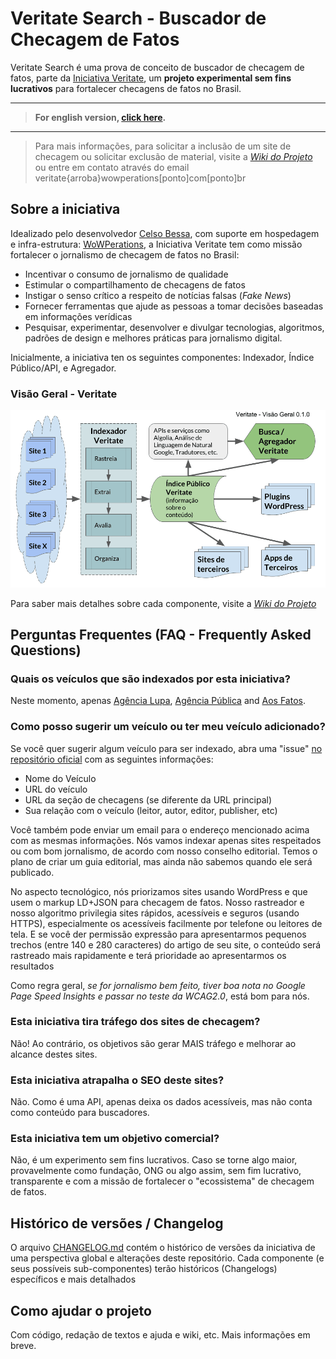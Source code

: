 # Veritate Search - Buscador de Checagem de Fatos

Veritate Search é uma prova de conceito de buscador de checagem de fatos, parte da [Iniciativa Veritate](https://github.com/celsobessa/veritate/), um **projeto experimental sem fins lucrativos** para fortalecer checagens de fatos no Brasil.

<hr>

> **For english version, [click here](README-EN.md).**

<hr>

> Para mais informações, para solicitar a inclusão de um site de checagem ou solicitar exclusão de material, visite a *[Wiki do Projeto](https://github.com/celsobessa/veritate/wiki)* ou entre em contato através do email veritate{arroba}wowperations[ponto]com[ponto]br

## Sobre a iniciativa


Idealizado pelo desenvolvedor <a href="https://www.celsobessa.com.br">Celso Bessa</a>, com suporte em hospedagem e infra-estrutura: <a href="https://www.wowperations.com.br">WoWPerations</a>, a Iniciativa Veritate tem como missão fortalecer o jornalismo de checagem de fatos no Brasil:

- Incentivar o consumo de jornalismo de qualidade
- Estimular o compartilhamento de checagens de fatos
- Instigar o senso crítico a respeito de notícias falsas (_Fake News_)
- Fornecer ferramentas que ajude as pessoas a tomar decisões baseadas em informações verídicas
- Pesquisar, experimentar, desenvolver e divulgar tecnologias, algoritmos, padrões de design e melhores práticas para jornalismo digital.

Inicialmente, a iniciativa ten os seguintes componentes: Indexador, Índice Público/API, e Agregador.

### Visão Geral - Veritate

![Diagrama com Visão Geral da Iniciativa Veritate - Versão 0.1.0](images/veritate-diagrama-visao-geral-0.1.0.png)

Para saber mais detalhes sobre cada componente, visite a *[Wiki do Projeto](https://github.com/celsobessa/veritate/wiki)*


## Perguntas Frequentes (FAQ - Frequently Asked Questions)

### Quais os veículos que são indexados por esta iniciativa?

Neste momento, apenas [Agência Lupa](http://piaui.folha.uol.com.br/lupa/), [Agência Pública](https://apublica.org/checagem/) and [Aos Fatos](https://aosfatos.org).

### Como posso sugerir um veículo ou ter meu veículo adicionado?

Se você quer sugerir algum veículo para ser indexado, abra uma "issue" [no repositório oficial](https://github.com/celsobessa/veritate/issues) com as seguintes informações:

- Nome do Veículo
- URL do veículo
- URL da seção de checagens (se diferente da URL principal)
- Sua relação com o veículo (leitor, autor, editor, publisher, etc)

Você também pode enviar um email para o endereço mencionado acima com as mesmas informações. Nós vamos indexar apenas sites respeitados ou com bom jornalismo, de acordo com nosso conselho editorial. Temos o plano de criar um guia editorial, mas ainda não sabemos quando ele será publicado.

No aspecto tecnológico, nós priorizamos sites usando WordPress e que usem o markup LD+JSON para checagem de fatos. Nosso rastreador e nosso algoritmo privilegia sites rápidos, acessíveis e seguros (usando HTTPS), especialmente os acessíveis facilmente por telefone ou leitores de tela. E se você der permissão expressão para apresentarmos pequenos trechos (entre 140 e 280 caracteres) do artigo de seu site, o conteúdo será rastreado mais rapidamente e terá prioridade ao apresentarmos os resultados

Como regra geral, *se for jornalismo bem feito, tiver boa nota no Google Page Speed Insights e passar no teste da WCAG2.0*, está bom para nós.

### Esta iniciativa tira tráfego dos sites de checagem?

Não! Ao contrário, os objetivos são gerar MAIS tráfego e melhorar ao alcance destes sites.

### Esta iniciativa atrapalha o SEO deste sites?

Não. Como é uma API, apenas deixa os dados acessíveis, mas não conta como conteúdo para buscadores.

### Esta iniciativa tem um objetivo comercial?

Não, é um experimento sem fins lucrativos. Caso se torne algo maior, provavelmente como fundação, ONG ou algo assim, sem fim lucrativo, transparente e com a missão de fortalecer o "ecossistema" de checagem de fatos.

## Histórico de versões / Changelog

O arquivo [CHANGELOG.md](CHANGELOG.md) contém o histórico de versões da iniciativa de uma perspectiva global e alterações deste repositório. Cada componente (e seus possíveis sub-componentes) terão históricos (Changelogs) específicos e mais detalhados

## Como ajudar o projeto

Com código, redação de textos e ajuda e wiki, etc. Mais informações em breve.
